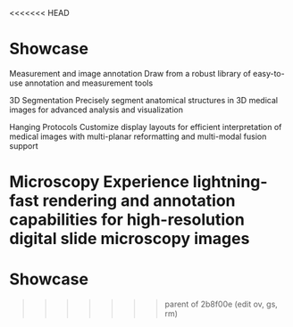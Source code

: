 <<<<<<< HEAD
# Showcase



Measurement and image annotation
Draw from a robust library of easy-to-use annotation and measurement tools



3D Segmentation
Precisely segment anatomical structures in 3D medical images for advanced analysis and visualization



Hanging Protocols
Customize display layouts for efficient interpretation of medical images with multi-planar reformatting and multi-modal fusion support



Microscopy
Experience lightning-fast rendering and annotation capabilities for high-resolution digital slide microscopy images
=======
# Showcase
>>>>>>> parent of 2b8f00e (edit ov, gs, rm)
